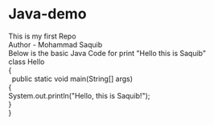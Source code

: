 # Java-demo
This is my first Repo
<br>
Author - Mohammad Saquib
<br>
Below is the basic Java Code for print "Hello this is Saquib"
<br>
class Hello
<br>
{
<br>
&ensp;public static void main(String[] args)
    <br>
    {
    <br>
      System.out.println("Hello, this is Saquib!");
    <br>
    }
    <br>
}
<br>
